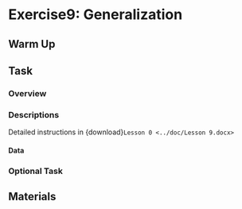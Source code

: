 # Exercise9: Generalization

## Warm Up

## Task

### Overview

### Descriptions
Detailed instructions in {download}`Lesson 0 <../doc/Lesson 9.docx>`

#### Data



### Optional Task

## Materials